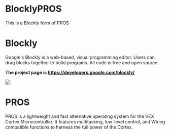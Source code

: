 # BlocklyPROS

This is a Blockly form of PROS


# Blockly

Google's Blockly is a web-based, visual programming editor.  Users can drag
blocks together to build programs.  All code is free and open source.

**The project page is https://developers.google.com/blockly/**

![](https://developers.google.com/blockly/images/sample.png)


# PROS

PROS is a lightweight and fast alternative operating system for the VEX Cortex Microcontroller. It features multitasking, low-level control, and Wiring compatible functions to harness the full power of the Cortex.
